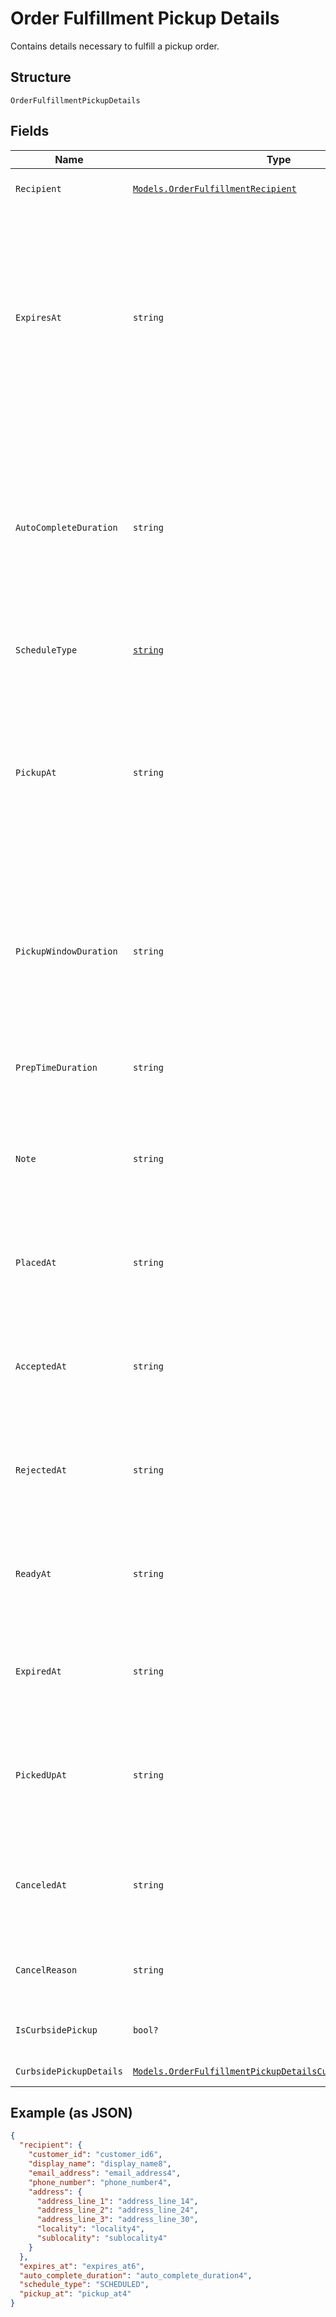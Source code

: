 
# Order Fulfillment Pickup Details

Contains details necessary to fulfill a pickup order.

## Structure

`OrderFulfillmentPickupDetails`

## Fields

| Name | Type | Tags | Description |
|  --- | --- | --- | --- |
| `Recipient` | [`Models.OrderFulfillmentRecipient`](/doc/models/order-fulfillment-recipient.md) | Optional | Contains information on the recipient of a fulfillment. |
| `ExpiresAt` | `string` | Optional | The [timestamp](#workingwithdates) indicating when this fulfillment<br>will expire if it is not accepted. Must be in RFC 3339 format<br>e.g., "2016-09-04T23:59:33.123Z". Expiration time can only be set up to 7<br>days in the future. If `expires_at` is not set, this pickup fulfillment<br>will be automatically accepted when placed. |
| `AutoCompleteDuration` | `string` | Optional | The duration of time after which an open and accepted pickup fulfillment<br>will automatically move to the `COMPLETED` state. Must be in RFC3339<br>duration format e.g., "P1W3D".<br><br>If not set, this pickup fulfillment will remain accepted until it is canceled or completed. |
| `ScheduleType` | [`string`](/doc/models/order-fulfillment-pickup-details-schedule-type.md) | Optional | The schedule type of the pickup fulfillment. |
| `PickupAt` | `string` | Optional | The [timestamp](#workingwithdates) that represents the start of the pickup window.<br>Must be in RFC3339 timestamp format, e.g., "2016-09-04T23:59:33.123Z".<br>For fulfillments with the schedule type `ASAP`, this is automatically set<br>to the current time plus the expected duration to prepare the fulfillment. |
| `PickupWindowDuration` | `string` | Optional | The window of time in which the order should be picked up after the `pickup_at` timestamp.<br>Must be in RFC3339 duration format, e.g., "P1W3D". Can be used as an<br>informational guideline for merchants. |
| `PrepTimeDuration` | `string` | Optional | The duration of time it takes to prepare this fulfillment.<br>Must be in RFC3339 duration format, e.g., "P1W3D". |
| `Note` | `string` | Optional | A note meant to provide additional instructions about the pickup<br>fulfillment displayed in the Square Point of Sale and set by the API. |
| `PlacedAt` | `string` | Optional | The [timestamp](#workingwithdates) indicating when the fulfillment<br>was placed. Must be in RFC3339 timestamp format, e.g., "2016-09-04T23:59:33.123Z". |
| `AcceptedAt` | `string` | Optional | The [timestamp](#workingwithdates) indicating when the fulfillment<br>was accepted. In RFC3339 timestamp format,<br>e.g., "2016-09-04T23:59:33.123Z". |
| `RejectedAt` | `string` | Optional | The [timestamp](#workingwithdates) indicating when the fulfillment<br>was rejected. In RFC3339 timestamp format, e.g., "2016-09-04T23:59:33.123Z". |
| `ReadyAt` | `string` | Optional | The [timestamp](#workingwithdates) indicating when the fulfillment is<br>marked as ready for pickup. In RFC3339 timestamp format, e.g., "2016-09-04T23:59:33.123Z". |
| `ExpiredAt` | `string` | Optional | The [timestamp](#workingwithdates) indicating when the fulfillment expired.<br>In RFC3339 timestamp format, e.g., "2016-09-04T23:59:33.123Z". |
| `PickedUpAt` | `string` | Optional | The [timestamp](#workingwithdates) indicating when the fulfillment<br>was picked up by the recipient. In RFC3339 timestamp format,<br>e.g., "2016-09-04T23:59:33.123Z". |
| `CanceledAt` | `string` | Optional | The [timestamp](#workingwithdates) in RFC3339 timestamp format, e.g., "2016-09-04T23:59:33.123Z",<br>indicating when the fulfillment was canceled. |
| `CancelReason` | `string` | Optional | A description of why the pickup was canceled. Max length: 100 characters. |
| `IsCurbsidePickup` | `bool?` | Optional | If true, indicates this pickup order is for curbside pickup, not in-store pickup. |
| `CurbsidePickupDetails` | [`Models.OrderFulfillmentPickupDetailsCurbsidePickupDetails`](/doc/models/order-fulfillment-pickup-details-curbside-pickup-details.md) | Optional | Specific details for curbside pickup. |

## Example (as JSON)

```json
{
  "recipient": {
    "customer_id": "customer_id6",
    "display_name": "display_name8",
    "email_address": "email_address4",
    "phone_number": "phone_number4",
    "address": {
      "address_line_1": "address_line_14",
      "address_line_2": "address_line_24",
      "address_line_3": "address_line_30",
      "locality": "locality4",
      "sublocality": "sublocality4"
    }
  },
  "expires_at": "expires_at6",
  "auto_complete_duration": "auto_complete_duration4",
  "schedule_type": "SCHEDULED",
  "pickup_at": "pickup_at4"
}
```

